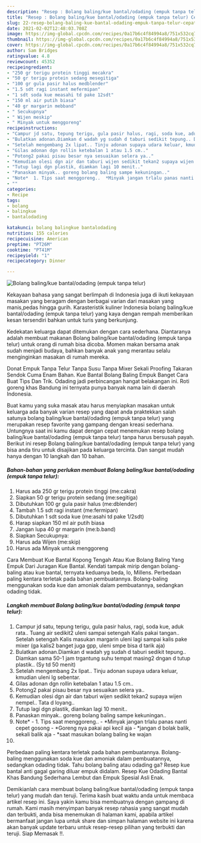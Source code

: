 ```yaml
---
description: "Resep : Bolang baling/kue bantal/odading (empuk tanpa telur) Cepat"
title: "Resep : Bolang baling/kue bantal/odading (empuk tanpa telur) Cepat"
slug: 22-resep-bolang-baling-kue-bantal-odading-empuk-tanpa-telur-cepat
date: 2021-02-02T12:48:03.708Z
image: https://img-global.cpcdn.com/recipes/0a17b6c4f84994a8/751x532cq70/bolang-balingkue-bantalodading-empuk-tanpa-telur-foto-resep-utama.jpg
thumbnail: https://img-global.cpcdn.com/recipes/0a17b6c4f84994a8/751x532cq70/bolang-balingkue-bantalodading-empuk-tanpa-telur-foto-resep-utama.jpg
cover: https://img-global.cpcdn.com/recipes/0a17b6c4f84994a8/751x532cq70/bolang-balingkue-bantalodading-empuk-tanpa-telur-foto-resep-utama.jpg
author: Sam Bridges
ratingvalue: 4.8
reviewcount: 45352
recipeingredient:
- "250 gr terigu protein tinggi mecakra"
- "50 gr terigu protein sedang mesegitiga"
- "100 gr gula pasir halus medblender"
- "1.5 sdt ragi instant mefermipan"
- "1 sdt soda kue measahi td pake 12sdt"
- "150 ml air putih biasa"
- "40 gr margarin mebband"
- " Secukupnya"
- " Wijen meskip"
- " Minyak untuk menggoreng"
recipeinstructions:
- "Campur jd satu, tepung terigu, gula pasir halus, ragi, soda kue, aduk rata.. Tuang air sedikit2 uleni sampai setengah Kalis pakai tangan.. Setelah setengah Kalis masukan margarin uleni lagi sampai kalis pake mixer (ga kalis2 banget juga gpp, uleni smpe bisa d tarik aja)"
- "Bulatkan adonan.Diamkan d wadah yg sudah d taburi sedikit tepung.. Diamkan sama 50-1 jam trgantung suhu tempat masing2 dngan d tutup plastik.. (Sy td 50 menit)"
- "Setelah mengembang 2x lipat.. Tinju adonan supaya udara keluar, kmudian uleni lg sebentar."
- "Gilas adonan dgn rollin ketebalan 1 atau 1.5 cm.."
- "Potong2 pakai pisau besar nya sesuaikan selera ya.."
- "Kemudian olesi dgn air dan taburi wijen sedikit tekan2 supaya wijen nempel.. Tata d loyang.."
- "Tutup lagi dgn plastik, diamkan lagi 10 menit.."
- "Panaskan minyak.. goreng bolang baling sampe kekuningan.."
- "Note*  1. Tips saat menggoreng..  *Minyak jangan trlalu panas nanti cepet gosong  *Goreng nya pakai api kecil aja  *jangan d bolak balik, sekali balik aja  *saat masukan bolang baling ke wajan"
- ""
categories:
- Recipe
tags:
- bolang
- balingkue
- bantalodading

katakunci: bolang balingkue bantalodading 
nutrition: 155 calories
recipecuisine: American
preptime: "PT26M"
cooktime: "PT41M"
recipeyield: "1"
recipecategory: Dinner

---
```



![Bolang baling/kue bantal/odading (empuk tanpa telur)](https://img-global.cpcdn.com/recipes/0a17b6c4f84994a8/751x532cq70/bolang-balingkue-bantalodading-empuk-tanpa-telur-foto-resep-utama.jpg)

Kekayaan bahasa yang sangat berlimpah di Indonesia juga di ikuti kekayaan masakan yang beragam dengan berbagai varian dari masakan yang manis,pedas hingga gurih. Karasteristik kuliner Indonesia bolang baling/kue bantal/odading (empuk tanpa telur) yang kaya dengan rempah memberikan kesan tersendiri bahkan untuk turis yang berkunjung.


Kedekatan keluarga dapat ditemukan dengan cara sederhana. Diantaranya adalah membuat makanan Bolang baling/kue bantal/odading (empuk tanpa telur) untuk orang di rumah bisa dicoba. Momen makan bersama anak sudah menjadi budaya, bahkan banyak anak yang merantau selalu menginginkan masakan di rumah mereka.

Donat Empuk Tanpa Telur Tanpa Susu Tanpa Mixer Sekali Proofing Takaran Sendok Cuma Enam Bahan. Kue Bantal Bolang Baling Empuk Banget Cara Buat Tips Dan Trik. Odading jadi perbincangan hangat belakangan ini. Roti goreng khas Bandung ini ternyata punya banyak nama lain di daerah Indonesia.

Buat kamu yang suka masak atau harus menyiapkan masakan untuk keluarga ada banyak varian resep yang dapat anda praktekkan salah satunya bolang baling/kue bantal/odading (empuk tanpa telur) yang merupakan resep favorite yang gampang dengan kreasi sederhana. Untungnya saat ini kamu dapat dengan cepat menemukan resep bolang baling/kue bantal/odading (empuk tanpa telur) tanpa harus bersusah payah.
Berikut ini resep Bolang baling/kue bantal/odading (empuk tanpa telur) yang bisa anda tiru untuk disajikan pada keluarga tercinta. Dan sangat mudah hanya dengan 10 langkah dan 10 bahan.


<!--inarticleads1-->

##### Bahan-bahan yang perlukan membuat Bolang baling/kue bantal/odading (empuk tanpa telur):

1. Harus ada 250 gr terigu protein tinggi (me:cakra)
1. Siapkan 50 gr terigu protein sedang (me:segitiga)
1. Dibutuhkan 100 gr gula pasir halus (me:dblender)
1. Tambah 1.5 sdt ragi instant (me:fermipan)
1. Dibutuhkan 1 sdt soda kue (me:asahi td pake 1/2sdt)
1. Harap siapkan 150 ml air putih biasa
1. Jangan lupa 40 gr margarin (me:b.band)
1. Siapkan  Secukupnya:
1. Harus ada  Wijen (me:skip)
1. Harus ada  Minyak untuk menggoreng


Cara Membuat Kue Bantal Kopong Tengah Atau Kue Bolang Baling Yang Empuk Dari Juragan Kue Bantal. Kendati tampak mirip dengan bolang-baling atau kue bantal, ternyata keduanya beda, lo, Millens. Perbedaan paling kentara terletak pada bahan pembuatannya. Bolang-baling menggunakan soda kue dan amoniak dalam pembuatannya, sedangkan odading tidak. 

<!--inarticleads2-->

##### Langkah membuat  Bolang baling/kue bantal/odading (empuk tanpa telur):

1. Campur jd satu, tepung terigu, gula pasir halus, ragi, soda kue, aduk rata.. Tuang air sedikit2 uleni sampai setengah Kalis pakai tangan.. Setelah setengah Kalis masukan margarin uleni lagi sampai kalis pake mixer (ga kalis2 banget juga gpp, uleni smpe bisa d tarik aja)
1. Bulatkan adonan.Diamkan d wadah yg sudah d taburi sedikit tepung.. Diamkan sama 50-1 jam trgantung suhu tempat masing2 dngan d tutup plastik.. (Sy td 50 menit)
1. Setelah mengembang 2x lipat.. Tinju adonan supaya udara keluar, kmudian uleni lg sebentar.
1. Gilas adonan dgn rollin ketebalan 1 atau 1.5 cm..
1. Potong2 pakai pisau besar nya sesuaikan selera ya..
1. Kemudian olesi dgn air dan taburi wijen sedikit tekan2 supaya wijen nempel.. Tata d loyang..
1. Tutup lagi dgn plastik, diamkan lagi 10 menit..
1. Panaskan minyak.. goreng bolang baling sampe kekuningan..
1. Note*  - 1. Tips saat menggoreng..  - *Minyak jangan trlalu panas nanti cepet gosong  - *Goreng nya pakai api kecil aja  - *jangan d bolak balik, sekali balik aja  - *saat masukan bolang baling ke wajan
1. 


Perbedaan paling kentara terletak pada bahan pembuatannya. Bolang-baling menggunakan soda kue dan amoniak dalam pembuatannya, sedangkan odading tidak. Tahu bolang baling atau odading ga? Resep kue bantal anti gagal garing diluar empuk didalam. Resep Kue Odading Bantal Khas Bandung Sederhana Lembut dan Empuk Spesial Asli Enak. 

Demikianlah cara membuat bolang baling/kue bantal/odading (empuk tanpa telur) yang mudah dan teruji. Terima kasih buat waktu anda untuk membaca artikel resep ini. Saya yakin kamu bisa membuatnya dengan gampang di rumah. Kami masih menyimpan banyak resep rahasia yang sangat mudah dan terbukti, anda bisa menemukan di halaman kami, apabila artikel bermanfaat jangan lupa untuk share dan simpan halaman website ini karena akan banyak update terbaru untuk resep-resep pilihan yang terbukti dan teruji. Siap Memasak !!. 
